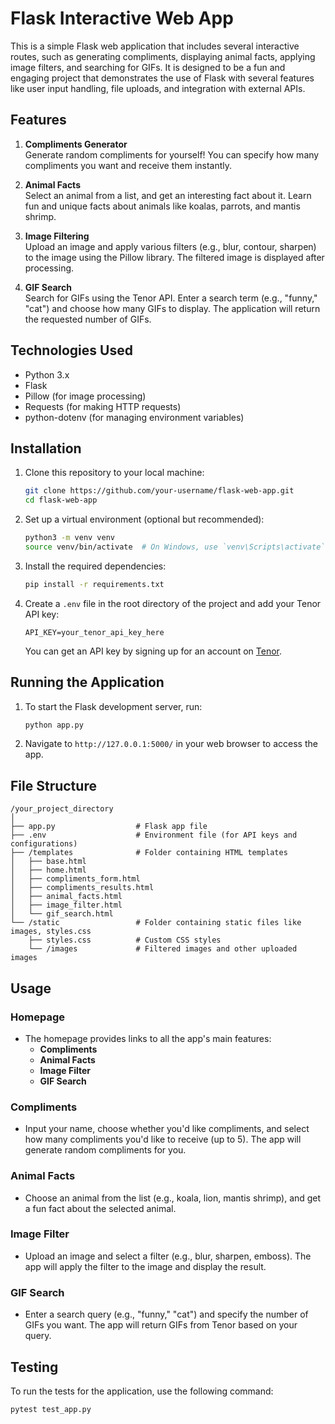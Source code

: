 # Flask Interactive Web App

This is a simple Flask web application that includes several interactive routes, such as generating compliments, displaying animal facts, applying image filters, and searching for GIFs. It is designed to be a fun and engaging project that demonstrates the use of Flask with several features like user input handling, file uploads, and integration with external APIs.


## Features

1. **Compliments Generator**  
   Generate random compliments for yourself! You can specify how many compliments you want and receive them instantly.

2. **Animal Facts**  
   Select an animal from a list, and get an interesting fact about it. Learn fun and unique facts about animals like koalas, parrots, and mantis shrimp.

3. **Image Filtering**  
   Upload an image and apply various filters (e.g., blur, contour, sharpen) to the image using the Pillow library. The filtered image is displayed after processing.

4. **GIF Search**  
   Search for GIFs using the Tenor API. Enter a search term (e.g., "funny," "cat") and choose how many GIFs to display. The application will return the requested number of GIFs.

## Technologies Used

- Python 3.x
- Flask
- Pillow (for image processing)
- Requests (for making HTTP requests)
- python-dotenv (for managing environment variables)

## Installation

1. Clone this repository to your local machine:

   ```bash
   git clone https://github.com/your-username/flask-web-app.git
   cd flask-web-app
   ```

2. Set up a virtual environment (optional but recommended):

   ```bash
   python3 -m venv venv
   source venv/bin/activate  # On Windows, use `venv\Scripts\activate`
   ```

3. Install the required dependencies:

   ```bash
   pip install -r requirements.txt
   ```

4. Create a `.env` file in the root directory of the project and add your Tenor API key:

   ```
   API_KEY=your_tenor_api_key_here
   ```

   You can get an API key by signing up for an account on [Tenor](https://tenor.com/gifapi).

## Running the Application

1. To start the Flask development server, run:

   ```bash
   python app.py
   ```

2. Navigate to `http://127.0.0.1:5000/` in your web browser to access the app.

## File Structure

```
/your_project_directory
│
├── app.py                  # Flask app file
├── .env                    # Environment file (for API keys and configurations)
├── /templates              # Folder containing HTML templates
│   ├── base.html
│   ├── home.html
│   ├── compliments_form.html
│   ├── compliments_results.html
│   ├── animal_facts.html
│   ├── image_filter.html
│   └── gif_search.html
└── /static                 # Folder containing static files like images, styles.css
    ├── styles.css          # Custom CSS styles
    └── /images             # Filtered images and other uploaded images
```

## Usage

### Homepage

- The homepage provides links to all the app's main features:
  - **Compliments**
  - **Animal Facts**
  - **Image Filter**
  - **GIF Search**

### Compliments

- Input your name, choose whether you'd like compliments, and select how many compliments you'd like to receive (up to 5). The app will generate random compliments for you.

### Animal Facts

- Choose an animal from the list (e.g., koala, lion, mantis shrimp), and get a fun fact about the selected animal.

### Image Filter

- Upload an image and select a filter (e.g., blur, sharpen, emboss). The app will apply the filter to the image and display the result.

### GIF Search

- Enter a search query (e.g., "funny," "cat") and specify the number of GIFs you want. The app will return GIFs from Tenor based on your query.

## Testing

To run the tests for the application, use the following command:
```bash
pytest test_app.py
```
